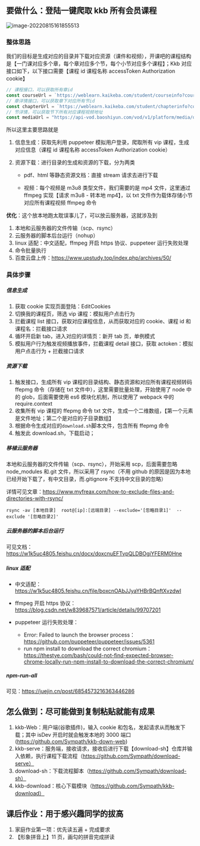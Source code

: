 ## 要做什么：登陆一键爬取 kkb 所有会员课程

![image-20220815161855513](https://tva1.sinaimg.cn/large/e6c9d24ely1h57iw72753j21100ik0w3.jpg)

### 整体思路

我们的目标是生成对应的目录并下载对应资源（课件和视频），开课吧的课程结构是【一门课对应多个章，每个章对应多个节，每个小节对应多个课程】；Kkb 对应接口如下，以下接口需要【课程 id 课程名称 accessToken Authorization cookie】

```js
// 课程接口，可以获取所有章id
const courseUrl = `https://weblearn.kaikeba.com/student/courseinfo?course_id=${course_id}&__timestamp=1653898285046`;
// 章详情接口，可以获取章下对应所有节id
const chapterUrl = `https://weblearn.kaikeba.com/student/chapterinfo?course_id=${course_id}&chapter_id=`;
// 节详情，可以获取节下所有对应课程视频地址
const mediaUrl = "https://api-vod.baoshiyun.com/vod/v1/platform/media/detail";
```

所以这里主要思路就是

1. 信息生成：获取先利用 puppeteer 模拟用户登录，爬取所有 vip 课程，生成对应信息（课程 id 课程名称 accessToken Authorization cookie）

2. 资源下载：进行目录的生成和资源的下载，分为两类

   - pdf、html 等静态资源文档：直接 stream 请求去进行下载

   - 视频：每个视频是 m3u8 类型文件，我们需要的是 mp4 文件，这里通过 ffmpeg 实现【请求 m3u8 - 转本地 mp4】，以 txt 文件作为载体存储小节对应所有课程视频 ffmpeg 命令

**优化**：这个放本地跑太耽误事儿了，可以放云服务器，这就涉及到

1. 本地和云服务器的文件传输（scp、rsync）
2. 云服务器的脚本后台运行（nohup）
3. linux 适配：中文适配，ffmpeg 开启 https 协议、puppeteer 运行失败处理
4. 命令批量执行
5. 百度云盘上传：https://www.upstudy.top/index.php/archives/50/

### 具体步骤

##### 信息生成

1. 获取 cookie 实现页面登陆：EditCookies
2. 切换我的课程页，筛选 vip 课程：模拟用户点击行为
3. 拦截课程 list 接口，获取对应课程信息，从而获取对应的 cookie、课程 id 和课程名：拦截接口请求
4. 循环开启新 tab，进入对应的详情页：新开 tab 页，单例模式
5. 模拟用户行为触发视频播放事件，拦截课程 detail 接口，获取 actoken：模拟用户点击行为 + 拦截接口请求

##### 资源下载

1. 触发接口，生成所有 vip 课程的目录结构、静态资源和对应所有课程视频转码 ffepmg 命令（存储在 txt 文件中），这里需要批量处理，开始使用了 node 中的 glob，后面需要使用 es6 模块化机制，所以使用了 webpack 中的 require.context
2. 收集所有 vip 课程的 ffepmg 命令 txt 文件，生成一个二维数组，【第一个元素是文件地址；第二个是对应的子目录数组】
3. 根据命令生成对应的`download.sh`脚本文件，包含所有 ffepmg 命令
4. 触发此 download.sh，下载启动；

##### 移植云服务器

本地和云服务器的文件传输（scp、rsync），开始采用 scp，后面需要忽略 node_modules 和.git 文件，所以采用了 rsync（不用 github 的原因是因为本地已经开始下载了，有中文目录，而.gitignore 不支持中文目录的忽略）

详情可见文章：https://www.myfreax.com/how-to-exclude-files-and-directories-with-rsync/

```
rsync -av [本地目录]  root@[ip]:[远端目录] --exclude='[忽略目录1]'  --exclude '[忽略目录2]'
```

##### 云服务器的脚本后台运行

可见文档：https://w1k5uc4805.feishu.cn/docx/doxcnuEFTvpQLDBOgiYFERM0Hne

##### linux 适配

- 中文适配：https://w1k5uc4805.feishu.cn/file/boxcnOAbJJyaYHBrBQnftXvzdwI

- ffmpeg 开启 https 协议：https://blog.csdn.net/w839687571/article/details/99707201
- puppeteer 运行失败处理：
  - Error: Failed to launch the browser process：https://github.com/puppeteer/puppeteer/issues/5361
  - run npm install to download the correct chromium：https://thestye.com/bash/could-not-find-expected-browser-chrome-locally-run-npm-install-to-download-the-correct-chromium/

##### npm-run-all

可见：https://juejin.cn/post/6854573216363446286



## 怎么做到：尽可能做到复制粘贴就能有成果


1. kkb-Web：用户端(谷歌插件)，输入 cookie 和包名，发起请求从而触发下载；其中 isDev 开启时就会触发本地的 3000 端口(https://github.com/Sympath/kkb-down-web)
2. kkb-serve：服务端，接收请求，接收后进行下载【download-sh】仓库并输入依赖，执行课程下载流程（https://github.com/Sympath/download-serve）
3. download-sh：下载流程脚本（https://github.com/Sympath/download-sh）
4. kkb-download：核心下载模块（https://github.com/Sympath/kkb-download）



## 课后作业：用于感兴趣同学的拔高

1. 家庭作业第一项：优先读五遍 + 完成要求
2. 【形象拼音上】11 页，画勾的拼音完成拼读
